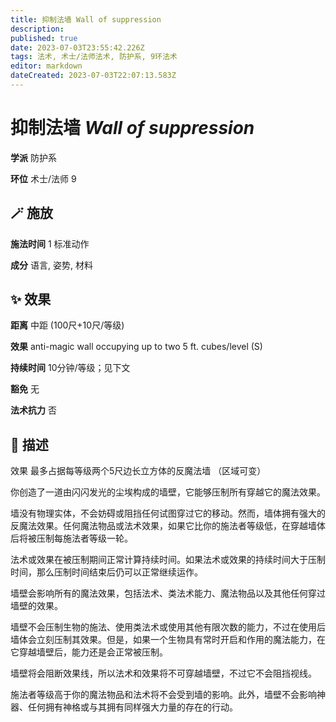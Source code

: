```yaml
---
title: 抑制法墙 Wall of suppression
description: 
published: true
date: 2023-07-03T23:55:42.226Z
tags: 法术, 术士/法师法术, 防护系, 9环法术
editor: markdown
dateCreated: 2023-07-03T22:07:13.583Z
---
```


# **抑制法墙** *Wall of suppression*

**学派** 防护系 

**环位** 术士/法师 9

## 🪄 施放

**施法时间** 1 标准动作

**成分** 语言, 姿势, 材料

## ✨ 效果  

**距离** 中距 (100尺+10尺/等级) 

**效果** anti-magic wall occupying up to two 5 ft. cubes/level (S) 

**持续时间** 10分钟/等级；见下文 

**豁免** 无

**法术抗力** 否

## 📖 描述

效果              最多占据每等级两个5尺边长立方体的反魔法墙 （区域可变）

你创造了一道由闪闪发光的尘埃构成的墙壁，它能够压制所有穿越它的魔法效果。

墙没有物理实体，不会妨碍或阻挡任何试图穿过它的移动。然而，墙体拥有强大的反魔法效果。任何魔法物品或法术效果，如果它比你的施法者等级低，在穿越墙体后将被压制每施法者等级一轮。

法术或效果在被压制期间正常计算持续时间。如果法术或效果的持续时间大于压制时间，那么压制时间结束后仍可以正常继续运作。

墙壁会影响所有的魔法效果，包括法术、类法术能力、魔法物品以及其他任何穿过墙壁的效果。

墙壁不会压制生物的施法、使用类法术或使用其他有限次数的能力，不过在使用后墙体会立刻压制其效果。但是，如果一个生物具有常时开启和作用的魔法能力，在它穿越墙壁后，能力还是会正常被压制。

墙壁将会阻断效果线，所以法术和效果将不可穿越墙壁，不过它不会阻挡视线。

施法者等级高于你的魔法物品和法术将不会受到墙的影响。此外，墙壁不会影响神器、任何拥有神格或与其拥有同样强大力量的存在的行动。
    